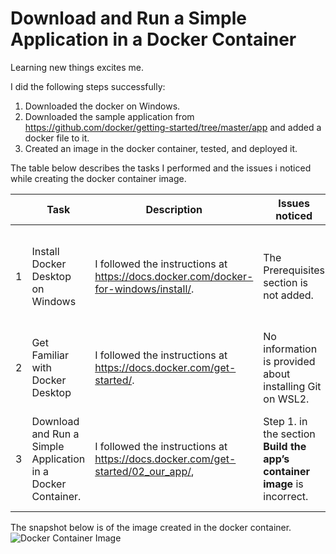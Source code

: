 # Download and Run a Simple Application in a Docker Container
Learning new things excites me.

I did the following steps successfully: 
1. Downloaded the docker on Windows.
2. Downloaded the sample application from <https://github.com/docker/getting-started/tree/master/app> and added a docker file to it.
3. Created an image in the docker container, tested, and deployed it.

The table below describes the tasks I performed and the issues i noticed while creating the docker container image.  

| | Task | Description | Issues noticed | Comments |
|-|------|--------------|---------------| --------|
|1|Install Docker Desktop on Windows | I followed the instructions at <https://docs.docker.com/docker-for-windows/install/>. | The Prerequisites section is not added. | Sound knowledge of Linux is required. It should be listed in the section "Prerequisites". |
|2|Get Familiar with Docker Desktop |I followed the instructions at <https://docs.docker.com/get-started/>.| No information is provided about installing Git on WSL2. | Installed using the command `sudo apt install git`. |
|3|Download and Run a Simple Application in a Docker Container. |  I followed the instructions at <https://docs.docker.com/get-started/02_our_app/>,| Step 1. in the section **Build the app’s container image** is incorrect. | The correct folder to build the image is the parent folder of the folder in which the docker file is added. |

The snapshot below is of the image created in the docker container.
![Docker Container Image](https://github.com/lpkrish/lpkrish.github.io/blob/main/docker.png "Image") 
